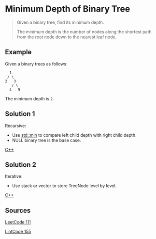 # Minimum Depth of Binary Tree

> Given a binary tree, find its minimum depth.
>
> The minimum depth is the number of nodes along the shortest path from the root node down to the nearest leaf node.

## Example

Given a binary trees as follows:

```
  1
 / \
2   3
   / \
  4   5
```
The minimum depth is `2`.

## Solution 1

Recursive:

* Use [std::min](http://www.cplusplus.com/reference/algorithm/min/) to compare left child depth with right child depth.
* NULL binary tree is the base case.

[C++](solution1.cpp)

## Solution 2

Iterative:

* Use stack or vector to store TreeNode level by level.

[C++](solution2.cpp)

## Sources

[LeetCode 111](https://leetcode.com/problems/minimum-depth-of-binary-tree/)

[LintCode 155](http://www.lintcode.com/en/problem/minimum-depth-of-binary-tree/)